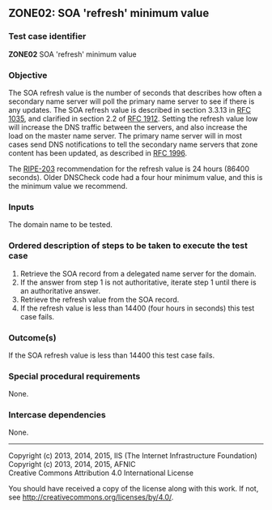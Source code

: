 ## ZONE02: SOA 'refresh' minimum value

### Test case identifier
**ZONE02** SOA 'refresh' minimum value

### Objective

The SOA refresh value is the number of seconds that describes
how often a secondary name server will poll the primary name server
to see if there is any updates. The SOA refresh value is described
in section 3.3.13 in [RFC 1035](https://tools.ietf.org/html/rfc1035),
and clarified in section 2.2 of
[RFC 1912](http://tools.ietf.org/html/rfc1912).
Setting the refresh value low will increase the DNS traffic between
the servers, and also increase the load on the master name server.
The primary name server will in most cases send DNS notifications to
tell the secondary name servers that zone content has been updated,
as described in [RFC 1996](https://tools.ietf.org/html/rfc1996).

The [RIPE-203](https://www.ripe.net/ripe/docs/ripe-203) recommendation
for the refresh value is 24 hours (86400 seconds). Older DNSCheck code
had a four hour minimum value, and this is the minimum value we
recommend.

### Inputs

The domain name to be tested.

### Ordered description of steps to be taken to execute the test case

1. Retrieve the SOA record from a delegated name server for the domain.
2. If the answer from step 1 is not authoritative, iterate step 1 until there is an authoritative answer.
3. Retrieve the refresh value from the SOA record.
4. If the refresh value is less than 14400 (four hours in seconds)
   this test case fails.

### Outcome(s)

If the SOA refresh value is less than 14400 this test case fails.

### Special procedural requirements

None.

### Intercase dependencies

None.

-------

Copyright (c) 2013, 2014, 2015, IIS (The Internet Infrastructure Foundation)  
Copyright (c) 2013, 2014, 2015, AFNIC  
Creative Commons Attribution 4.0 International License

You should have received a copy of the license along with this
work.  If not, see <http://creativecommons.org/licenses/by/4.0/>.
